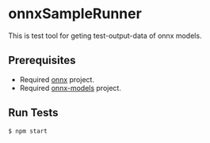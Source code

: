 # onnxSampleRunner
This is test tool for geting test-output-data of onnx models.

## Prerequisites
* Required [onnx](https://github.com/onnx/onnx) project.
* Required [onnx-models](https://github.com/onnx/models) project.

## Run Tests

```sh
$ npm start
```

